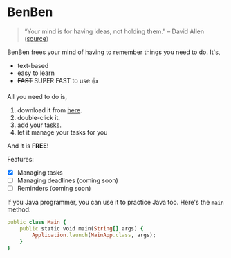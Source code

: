 # BenBen
>“Your mind is for having ideas, not holding them.” – David Allen ([source](https://dansilvestre.com/productivity-quotes))

BenBen frees your mind of having to remember things you need to do. It's,

- text-based
- easy to learn
- ~~FAST~~ SUPER FAST to use :+1:
  
All you need to do is,

1. download it from [here](https://nus-cs2103-ay2324s1.github.io/website/schedule/week4/project.html).
2. double-click it.
3. add your tasks.
4. let it manage your tasks for you

And it is **FREE**!

Features:
- [x] Managing tasks
- [ ] Managing deadlines (coming soon)
- [ ] Reminders (coming soon)

If you Java programmer, you can use it to practice Java too. Here's the `main` method:
```ruby
public class Main {
    public static void main(String[] args) {
        Application.launch(MainApp.class, args);
    }
}
```
